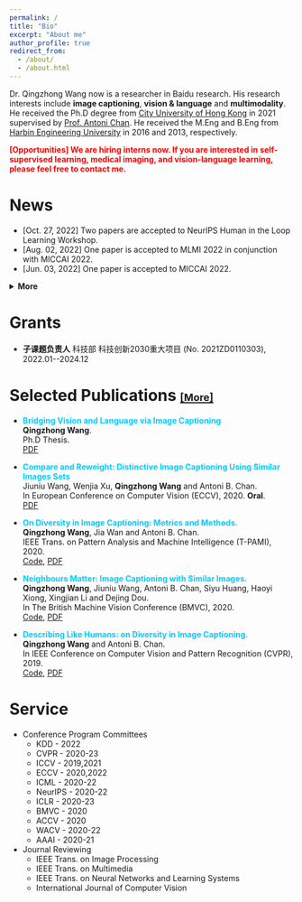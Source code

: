 ```yaml
---
permalink: /
title: "Bio"
excerpt: "About me"
author_profile: true
redirect_from: 
  - /about/
  - /about.html
---
```


Dr. Qingzhong Wang now is a researcher in Baidu research. His research interests include **image captioning**, **vision & language** and **multimodality**. He received the Ph.D degree from [City University of Hong Kong](https://www.cs.cityu.edu.hk/) in 2021 supervised by [Prof. Antoni Chan](https://www.cs.cityu.edu.hk/~abchan/). He received the M.Eng and B.Eng from [Harbin Engineering University](http://www.hrbeu.edu.cn/) in 2016 and 2013, respectively.

<span style="color:red">**[Opportunities] We are hiring interns now. If you are interested in self-supervised learning, medical imaging, and vision-language learning, please feel free to contact me.**</span>

News
======
* [Oct. 27, 2022] Two papers are accepted to NeurIPS Human in the Loop Learning Workshop.
* [Aug. 02, 2022] One paper is accepted to MLMI 2022 in conjunction with MICCAI 2022.
* [Jun. 03, 2022] One paper is accepted to MICCAI 2022.
<details> <summary><b>More</b></summary>
  
* [Apr. 24, 2022] One paper is accepted to NeuroComputing.
* [Mar. 03, 2022] One paper is accepted to T-PAMI.
* [Dec. 01, 2021] One paper is accepted to AAAI 2022.
* [Aug. 16, 2021] Congratulations Qingzhong for defending his thesis!
  
</details>

Grants
======
* **子课题负责人** 科技部 科技创新2030重大项目 (No. 2021ZD0110303), 2022.01--2024.12

Selected Publications [<font size=4>[More]</font>](https://scholar.google.com/citations?user=e7ZsEIcAAAAJ&hl=zh-CN)
======
* <span style="color:#00ccff"><strong> Bridging Vision and Language via Image Captioning </strong></span> \
  **Qingzhong Wang**. \
  Ph.D Thesis. \
  [PDF](https://scholars.cityu.edu.hk/en/theses/bridging-vision-and-language-via-image-captioning(16e7cfbe-7260-4400-a031-f9699f1ea5f4).html)

* <span style="color:#00ccff"><strong> Compare and Reweight: Distinctive Image Captioning Using Similar Images Sets </strong></span> \
  Jiuniu Wang, Wenjia Xu, **Qingzhong Wang** and Antoni B. Chan. \
  In European Conference on Computer Vision (ECCV), 2020. **Oral**. \
  [PDF](https://arxiv.org/pdf/2007.06877.pdf)
  
* <span style="color:#00ccff"><strong>On Diversity in Image Captioning: Metrics and Methods.</strong></span> \
**Qingzhong Wang**, Jia Wan and Antoni B. Chan. \
IEEE Trans. on Pattern Analysis and Machine Intelligence (T-PAMI), 2020. \
[Code](https://github.com/qingzwang/DiverseImageCaptioning), [PDF](http://visal.cs.cityu.edu.hk/static/pubs/journal/pami20-diverse.pdf)

* <span style="color:#00ccff"><strong>Neighbours Matter: Image Captioning with Similar Images.</strong></span> \
**Qingzhong Wang**, Jiuniu Wang, Antoni B. Chan, Siyu Huang, Haoyi Xiong, Xingjian Li and Dejing Dou. \
In The British Machine Vision Conference (BMVC), 2020. \
[Code](https://github.com/qingzwang/), [PDF](http://visal.cs.cityu.edu.hk/static/pubs/conf/bmvc20-neighbours.pdf)

* <span style="color:#00ccff"><strong>Describing Like Humans: on Diversity in Image Captioning.</strong></span> \
**Qingzhong Wang** and Antoni B. Chan. \
In IEEE Conference on Computer Vision and Pattern Recognition (CVPR), 2019. \
[Code](https://github.com/qingzwang/DiversityMetrics), [PDF](https://openaccess.thecvf.com/content_CVPR_2019/papers/Wang_Describing_Like_Humans_On_Diversity_in_Image_Captioning_CVPR_2019_paper.pdf)

Service
=======
* Conference Program Committees
  * KDD - 2022 
  * CVPR - 2020-23
  * ICCV - 2019,2021
  * ECCV - 2020,2022
  * ICML - 2020-22
  * NeurIPS - 2020-22
  * ICLR - 2020-23
  * BMVC - 2020
  * ACCV - 2020
  * WACV - 2020-22
  * AAAI - 2020-21
* Journal Reviewing
  * IEEE Trans. on Image Processing
  * IEEE Trans. on Multimedia
  * IEEE Trans. on Neural Networks and Learning Systems
  * International Journal of Computer Vision


